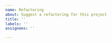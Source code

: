 ```yaml
---
name: Refactoring
about: Suggest a refactoring for this project
title: ''
labels: ''
assignees: ''

---
```



